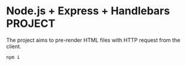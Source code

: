 # Node.js + Express + Handlebars PROJECT

The project aims to pre-render HTML files with HTTP request from the client.

```
npm i
```